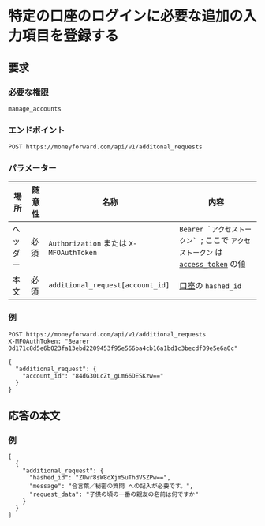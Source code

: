 # 特定の口座のログインに必要な追加の入力項目を登録する

## 要求

### 必要な権限

`manage_accounts`

### エンドポイント

```
POST https://moneyforward.com/api/v1/additonal_requests
```

### パラメーター

| 場所 | 随意性 | 名称 | 内容 |
| ---- | ---- | ---- | --- |
| ヘッダー | 必須 | `Authorization` または `X-MFOAuthToken` | ```Bearer `アクセストークン` ```; ここで `アクセストークン` は [`access_token`](token.md) の値 |
| 本文 | 必須 | `additional_request[account_id]` | [口座](accounts_index.md)の `hashed_id` |

### 例

```
POST https://moneyforward.com/api/v1/additional_requests
X-MFOAuthToken: "Bearer 0d171c8d5e6b023fa13ebd2209453f95e566ba4cb16a1bd1c3becdf09e5e6a0c"

{
  "additional_request": {
    "account_id": "84dG3OLcZt_gLm66DESKzw=="
  }
}
```

## 応答の本文

### 例

```
[
  {
    "additional_request": {
      "hashed_id": "ZUwr8sW8oXjm5uThdVSZPw==",
      "message": "合言葉／秘密の質問 への記入が必要です。",
      "request_data": "子供の頃の一番の親友の名前は何ですか"
    }
  }
]
```
